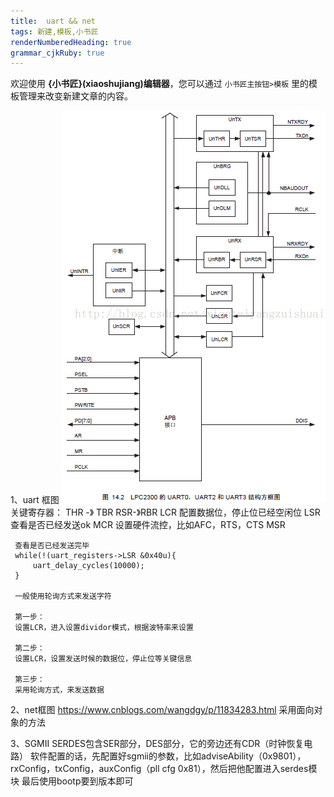 ```yaml
---
title:  uart && net
tags: 新建,模板,小书匠
renderNumberedHeading: true
grammar_cjkRuby: true
---
```



欢迎使用 **{小书匠}(xiaoshujiang)编辑器**，您可以通过 `小书匠主按钮>模板` 里的模板管理来改变新建文章的内容。

1、uart  框图
![enter description here](https://raw.githubusercontent.com/caowangqy/jiaxsj-tu/master/小书匠/1573451207572.png)
    关键寄存器：
     THR -》 TBR
	 RSR-》RBR
	 LCR   配置数据位，停止位已经空闲位
	 LSR   查看是否已经发送ok
	 MCR   设置硬件流控，比如AFC，RTS，CTS
	 MSR
	 
	 查看是否已经发送完毕	 
	 while(!(uart_registers->LSR &0x40u){
	     uart_delay_cycles(10000);
	 }
	 
	 一般使用轮询方式来发送字符
	 
	 第一步：
	 设置LCR，进入设置dividor模式，根据波特率来设置
	 
	 第二步：
	 设置LCR，设置发送时候的数据位，停止位等关键信息
	 
	 第三步：
	 采用轮询方式，来发送数据
	 
	 
2、net框图
      https://www.cnblogs.com/wangdgy/p/11834283.html
	  采用面向对象的方法

3、SGMII
     SERDES包含SER部分，DES部分，它的旁边还有CDR（时钟恢复电路）
	 软件配置的话，先配置好sgmii的参数，比如adviseAbility（0x9801），rxConfig，txConfig，auxConfig（pll cfg 0x81），然后把他配置进入serdes模块
	 最后使用bootp要到版本即可
	 

      
     
	 
	 